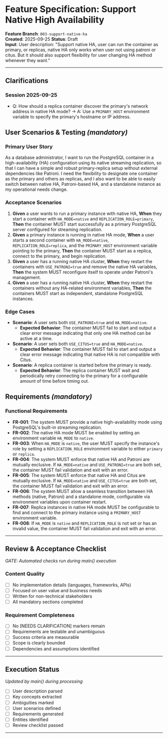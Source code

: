 # Feature Specification: Support Native High Availability

**Feature Branch**: `003-support-native-ha`  
**Created**: 2025-09-25
**Status**: Draft  
**Input**: User description: "Support native HA, user can run the container as primary, or replicas, native HA only works when user not using patroni or citus. But it should also support flexibility for user changing HA method whenever they want."

---

## Clarifications

### Session 2025-09-25
- Q: How should a replica container discover the primary's network address in native HA mode? → A: Use a `PRIMARY_HOST` environment variable to specify the primary's hostname or IP address.

## User Scenarios & Testing *(mandatory)*

### Primary User Story
As a database administrator, I want to run the PostgreSQL container in a high-availability (HA) configuration using its native streaming replication, so that I can have a simple and robust primary-replica setup without external dependencies like Patroni. I need the flexibility to designate one container as the primary and others as replicas, and I also want to be able to easily switch between native HA, Patroni-based HA, and a standalone instance as my operational needs change.

### Acceptance Scenarios
1. **Given** a user wants to run a primary instance with native HA, **When** they start a container with `HA_MODE=native` and `REPLICATION_ROLE=primary`, **Then** the container MUST start successfully as a primary PostgreSQL server configured for streaming replication.
2. **Given** a primary instance is running in native HA mode, **When** a user starts a second container with `HA_MODE=native`, `REPLICATION_ROLE=replica`, and the `PRIMARY_HOST` environment variable pointing to the primary, **Then** the container MUST start as a replica, connect to the primary, and begin replication.
3. **Given** a user has a running native HA cluster, **When** they restart the containers with `USE_PATRONI=true` and remove the native HA variables, **Then** the system MUST reconfigure itself to operate under Patroni's management.
4. **Given** a user has a running native HA cluster, **When** they restart the containers without any HA-related environment variables, **Then** the containers MUST start as independent, standalone PostgreSQL instances.

### Edge Cases
- **Scenario**: A user sets both `USE_PATRONI=true` and `HA_MODE=native`.
  - **Expected Behavior**: The container MUST fail to start and output a clear error message indicating that only one HA method can be active at a time.
- **Scenario**: A user sets both `USE_CITUS=true` and `HA_MODE=native`.
  - **Expected Behavior**: The container MUST fail to start and output a clear error message indicating that native HA is not compatible with Citus.
- **Scenario**: A replica container is started before the primary is ready.
  - **Expected Behavior**: The replica container MUST wait and periodically retry connecting to the primary for a configurable amount of time before timing out.

## Requirements *(mandatory)*

### Functional Requirements
- **FR-001**: The system MUST provide a native high-availability mode using PostgreSQL's built-in streaming replication.
- **FR-002**: The native HA mode MUST be enabled by setting an environment variable `HA_MODE` to `native`.
- **FR-003**: When `HA_MODE` is `native`, the user MUST specify the instance's role by setting a `REPLICATION_ROLE` environment variable to either `primary` or `replica`.
- **FR-004**: The system MUST enforce that native HA and Patroni are mutually exclusive. If `HA_MODE=native` and `USE_PATRONI=true` are both set, the container MUST fail validation and exit with an error.
- **FR-005**: The system MUST enforce that native HA and Citus are mutually exclusive. If `HA_MODE=native` and `USE_CITUS=true` are both set, the container MUST fail validation and exit with an error.
- **FR-006**: The system MUST allow a seamless transition between HA methods (native, Patroni) and a standalone mode, configurable via environment variables upon container restart.
- **FR-007**: Replica instances in native HA mode MUST be configurable to find and connect to the primary instance using a `PRIMARY_HOST` environment variable.
- **FR-008**: If `HA_MODE` is `native` and `REPLICATION_ROLE` is not set or has an invalid value, the container MUST fail validation and exit with an error.

---

## Review & Acceptance Checklist
*GATE: Automated checks run during main() execution*

### Content Quality
- [ ] No implementation details (languages, frameworks, APIs)
- [ ] Focused on user value and business needs
- [ ] Written for non-technical stakeholders
- [ ] All mandatory sections completed

### Requirement Completeness
- [ ] No [NEEDS CLARIFICATION] markers remain
- [ ] Requirements are testable and unambiguous  
- [ ] Success criteria are measurable
- [ ] Scope is clearly bounded
- [ ] Dependencies and assumptions identified

---

## Execution Status
*Updated by main() during processing*

- [ ] User description parsed
- [ ] Key concepts extracted
- [ ] Ambiguities marked
- [ ] User scenarios defined
- [ ] Requirements generated
- [ ] Entities identified
- [ ] Review checklist passed

---
